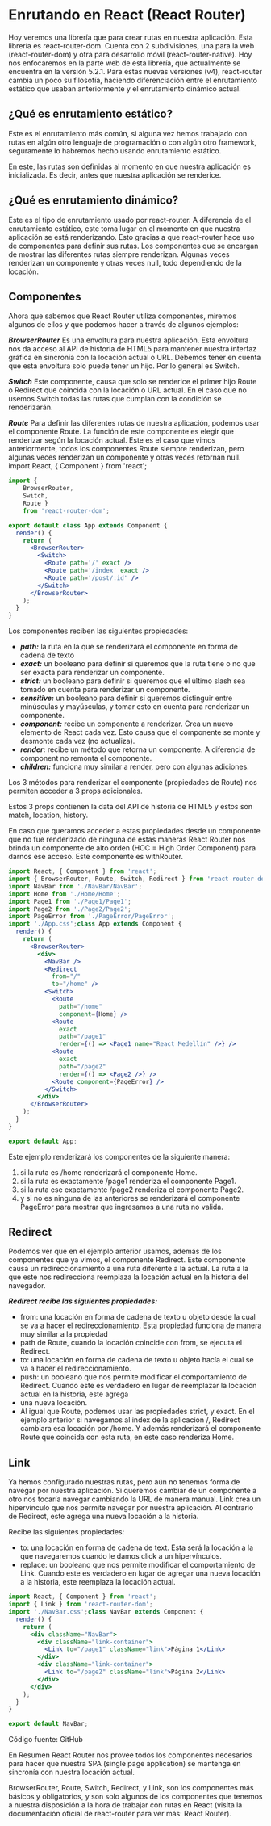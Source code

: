 # Enrutando en React (React Router)
Hoy veremos una librería que para crear rutas en nuestra aplicación. Esta librería es react-router-dom. Cuenta con 2 subdivisiones, una para la web (react-router-dom) 
y otra para desarrollo móvil (react-router-native). Hoy nos enfocaremos en la parte web de esta librería, que actualmente se encuentra en la versión 5.2.1. Para estas nuevas 
versiones (v4), react-router cambia un poco su filosofía, haciendo diferenciación entre el enrutamiento estático que usaban anteriormente y el enrutamiento dinámico actual.

## ¿Qué es enrutamiento estático?
Este es el enrutamiento más común, si alguna vez hemos trabajado con rutas en algún otro lenguaje de programación o con algún otro framework, seguramente lo habremos hecho 
usando enrutamiento estático.

En este, las rutas son definidas al momento en que nuestra aplicación es inicializada. Es decir, antes que nuestra aplicación se renderice.

## ¿Qué es enrutamiento dinámico?
Este es el tipo de enrutamiento usado por react-router. A diferencia de el enrutamiento estático, este toma lugar en el momento en que nuestra aplicación se está renderizando.
Esto gracias a que react-router hace uso de componentes para definir sus rutas. Los componentes que se encargan de mostrar las diferentes rutas siempre renderizan. 
Algunas veces renderizan un componente y otras veces null, todo dependiendo de la locación.

## Componentes

Ahora que sabemos que React Router utiliza componentes, miremos algunos de ellos y que podemos hacer a través de algunos ejemplos:

***BrowserRouter***
Es una envoltura para nuestra aplicación. Esta envoltura nos da acceso al API de historia de HTML5 para mantener nuestra interfaz gráfica en sincronía con la locación actual 
o URL. Debemos tener en cuenta que esta envoltura solo puede tener un hijo. Por lo general es Switch.

***Switch***
Este componente, causa que solo se renderice el primer hijo Route o Redirect que coincida con la locación o URL actual.
En el caso que no usemos Switch todas las rutas que cumplan con la condición se renderizarán.

***Route***
Para definir las diferentes rutas de nuestra aplicación, podemos usar el componente Route. La función de este componente es elegir que renderizar según la locación actual. 
Este es el caso que vimos anteriormente, todos los componentes Route siempre renderizan, pero algunas veces renderizan un componente y otras veces retornan null.
import React, { Component } from 'react';

```jsx
import { 
	BrowserRouter, 
	Switch, 
	Route } 
	from 'react-router-dom';

export default class App extends Component {
  render() {
    return (
      <BrowserRouter>
        <Switch>
          <Route path='/' exact />
          <Route path='/index' exact />
          <Route path='/post/:id' />
        </Switch>
      </BrowserRouter>
    );
  }
}
```
Los componentes reciben las siguientes propiedades:

- ***path:*** la ruta en la que se renderizará el componente en forma de cadena de texto
-	***exact:*** un booleano para definir si queremos que la ruta tiene o no que ser exacta para renderizar un componente. 
-	***strict:*** un booleano para definir si queremos que el último slash sea tomado en cuenta para renderizar un componente. 
-	***sensitive:*** un booleano para definir si queremos distinguir entre minúsculas y mayúsculas, y tomar esto en cuenta para renderizar un componente. 
-	***component:*** recibe un componente a renderizar. Crea un nuevo elemento de React cada vez. Esto causa que el componente se monte y desmonte cada vez (no actualiza).
-	***render:*** recibe un método que retorna un componente. A diferencia de component no remonta el componente.
-	***children:*** funciona muy similar a render, pero con algunas adiciones. 

Los 3 métodos para renderizar el componente (propiedades de Route) nos permiten acceder a 3 props adicionales.

Estos 3 props contienen la data del API de historia de HTML5 y estos son match, location, history.

En caso que queramos acceder a estas propiedades desde un componente que no fue renderizado de ninguna de estas maneras React Router nos brinda un componente de alto orden 
(HOC = High Order Component) para darnos ese acceso. Este componente es withRouter.
```jsx
import React, { Component } from 'react';
import { BrowserRouter, Route, Switch, Redirect } from 'react-router-dom';
import NavBar from './NavBar/NavBar';
import Home from './Home/Home';
import Page1 from './Page1/Page1';
import Page2 from './Page2/Page2';
import PageError from './PageError/PageError';
import './App.css';class App extends Component {
  render() {
    return (
      <BrowserRouter>
        <div>
          <NavBar />
          <Redirect
            from="/"
            to="/home" />
          <Switch>
            <Route
              path="/home"
              component={Home} />
            <Route
              exact
              path="/page1"
              render={() => <Page1 name="React Medellín" />} />
            <Route
              exact
              path="/page2"
              render={() => <Page2 />} />
            <Route component={PageError} />
          </Switch>
        </div>
      </BrowserRouter>
    );
  }
}

export default App;

```
Este ejemplo renderizará los componentes de la siguiente manera:
1.	si la ruta es /home renderizará el componente Home.
2.	si la ruta es exactamente /page1 renderiza el componente Page1.
3.	si la ruta ese exactamente /page2 renderiza el componente Page2.
4.	y si no es ninguna de las anteriores se renderizará el componente PageError para mostrar que ingresamos a una ruta no valida.

## Redirect
Podemos ver que en el ejemplo anterior usamos, además de los componentes que ya vimos, el componente Redirect. Este componente causa un redireccionamiento a una ruta 
diferente a la actual. La ruta a la que este nos redirecciona reemplaza la locación actual en la historia del navegador.

***Redirect recibe las siguientes propiedades:***
-	from: una locación en forma de cadena de texto u objeto desde la cual se va a hacer el redireccionamiento. Esta propiedad funciona de manera muy similar a la propiedad 
-	path de Route, cuando la locación coincide con from, se ejecuta el Redirect.
-	to: una locación en forma de cadena de texto u objeto hacía el cual se va a hacer el redireccionamiento.
-	push: un booleano que nos permite modificar el comportamiento de Redirect. Cuando este es verdadero en lugar de reemplazar la locación actual en la historia, este agrega
-	 una nueva locación.
-	Al igual que Route, podemos usar las propiedades strict, y exact.
En el ejemplo anterior si navegamos al index de la aplicación /, Redirect cambiara esa locación por /home. Y además renderizará el componente Route que coincida con esta ruta,
en este caso renderiza Home.

## Link
Ya hemos configurado nuestras rutas, pero aún no tenemos forma de navegar por nuestra aplicación. Si queremos cambiar de un componente a otro nos tocaría navegar cambiando 
la URL de manera manual.
Link crea un hipervínculo que nos permite navegar por nuestra aplicación. Al contrario de Redirect, este agrega una nueva locación a la historia.

Recibe las siguientes propiedades:

-	to: una locación en forma de cadena de text. Esta será la locación a la que navegaremos cuando le damos click a un hipervínculos.
-	replace: un booleano que nos permite modificar el comportamiento de Link. Cuando este es verdadero en lugar de agregar una nueva locación a la historia,
este reemplaza la locación actual.

```jsx
import React, { Component } from 'react';
import { Link } from 'react-router-dom';
import './NavBar.css';class NavBar extends Component {
  render() {
    return (
      <div className="NavBar">
        <div className="link-container">
          <Link to="/page1" className="link">Página 1</Link>
        </div>
        <div className="link-container">
          <Link to="/page2" className="link">Página 2</Link>
        </div>
      </div>
    );
  }
}

export default NavBar;

```
Código fuente: GitHub

En Resumen
React Router nos provee todos los componentes necesarios para hacer que nuestra SPA (single page application) se mantenga en sincronía con nuestra locación actual.

BrowserRouter, Route, Switch, Redirect, y Link, son los componentes más básicos y obligatorios, y son solo algunos de los componentes que tenemos a nuestra disposición
a la hora de trabajar con rutas en React (visita la documentación oficial de react-router para ver más: React Router).

